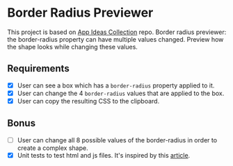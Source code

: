 # Border Radius Previewer

This project is based on [App Ideas Collection](https://github.com/florinpop17/app-ideas) repo. Border radius previewer: the border-radius property can have multiple values changed. Preview how the shape looks while changing these values.

## Requirements

- [x] User can see a box which has a `border-radius` property applied to it.
- [x] User can change the 4 `border-radius` values that are applied to the box.
- [x] User can copy the resulting CSS to the clipboard.

## Bonus

- [ ] User can change all 8 possible values of the border-radius in order to create a complex shape.
- [x] Unit tests to test html and js files. It's inspired by this [article](https://dev.to/thawkin3/how-to-unit-test-html-and-vanilla-javascript-without-a-ui-framework-4io).

